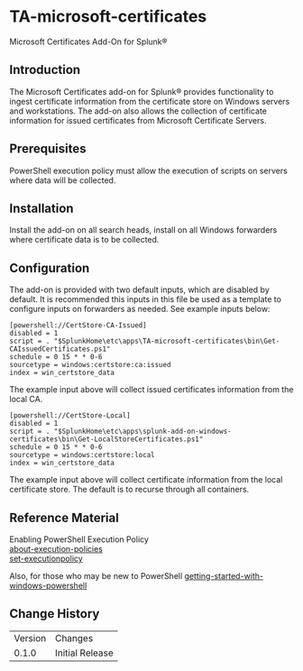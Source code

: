# TA-microsoft-certificates
 Microsoft Certificates Add-On for Splunk®

## Introduction
The Microsoft Certificates add-on for Splunk® provides functionality to ingest certificate information from the certificate store on Windows servers and workstations. The add-on also allows the collection of certificate information for issued certificates from Microsoft Certificate Servers.  

## Prerequisites
PowerShell execution policy must allow the execution of scripts on servers where data will be collected.


## Installation
Install the add-on on all search heads, install on all Windows forwarders where certificate data is to be collected. 


## Configuration
The add-on is provided with two default inputs, which are disabled by default. It is recommended this inputs in this file be used as a template to configure inputs on forwarders as needed. See example inputs below:


`` [powershell://CertStore-CA-Issued] ``<br>
`` disabled = 1 ``<br>
`` script = . "$SplunkHome\etc\apps\TA-microsoft-certificates\bin\Get-CAIssuedCertificates.ps1" ``<br>
`` schedule = 0 15 * * 0-6 ``<br>
`` sourcetype = windows:certstore:ca:issued ``<br>
`` index = win_certstore_data ``<br>

The example input above will collect issued certificates information from the local CA.



``[powershell://CertStore-Local] ``<br>
``disabled = 1 ``<br>
``script = . "$SplunkHome\etc\apps\splunk-add-on-windows-certificates\bin\Get-LocalStoreCertificates.ps1" ``<br>
``schedule = 0 15 * * 0-6 ``<br>
``sourcetype = windows:certstore:local ``<br>
``index = win_certstore_data ``<br>

The example input above will collect certificate information from the local certificate store. The default is to recurse through all containers.




## Reference Material

Enabling PowerShell Execution Policy<br>
[about-execution-policies](https://docs.microsoft.com/en-us/powershell/module/microsoft.powershell.core/about/about_execution_policies?view=powershell-6)<br>
[set-executionpolicy](https://docs.microsoft.com/en-us/powershell/module/microsoft.powershell.security/set-executionpolicy?view=powershell-6)

Also, for those who may be new to PowerShell
[getting-started-with-windows-powershell](https://docs.microsoft.com/en-us/powershell/scripting/getting-started/getting-started-with-windows-powershell?view=powershell-6)



## Change History
<table>
<tr><td>Version</td><td>Changes</td></tr>

<tr><td>0.1.0</td>
<td>Initial Release
</td></tr>

</table>


